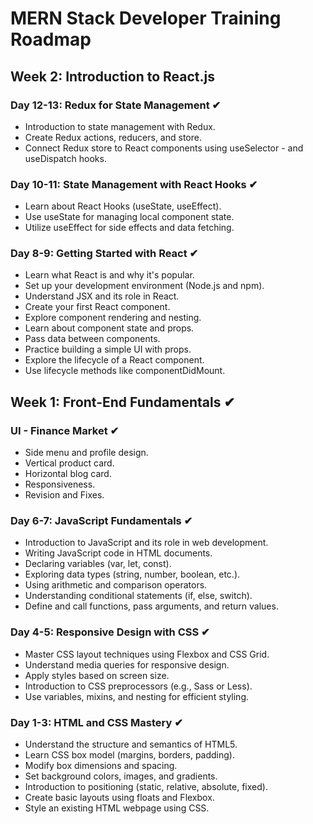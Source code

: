 # MERN Stack Developer Training Roadmap

## Week 2: Introduction to React.js

### Day 12-13: Redux for State Management ✔

- Introduction to state management with Redux.
- Create Redux actions, reducers, and store.
- Connect Redux store to React components using useSelector - and useDispatch hooks.

### Day 10-11: State Management with React Hooks ✔

- Learn about React Hooks (useState, useEffect).
- Use useState for managing local component state.
- Utilize useEffect for side effects and data fetching.

### Day 8-9: Getting Started with React ✔

- Learn what React is and why it's popular.
- Set up your development environment (Node.js and npm).
- Understand JSX and its role in React.
- Create your first React component.
- Explore component rendering and nesting.
- Learn about component state and props.
- Pass data between components.
- Practice building a simple UI with props.
- Explore the lifecycle of a React component.
- Use lifecycle methods like componentDidMount.

## Week 1: Front-End Fundamentals ✔

### UI - Finance Market ✔

- Side menu and profile design.
- Vertical product card.
- Horizontal blog card.
- Responsiveness.
- Revision and Fixes.

### Day 6-7: JavaScript Fundamentals ✔

- Introduction to JavaScript and its role in web development.
- Writing JavaScript code in HTML documents.
- Declaring variables (var, let, const).
- Exploring data types (string, number, boolean, etc.).
- Using arithmetic and comparison operators.
- Understanding conditional statements (if, else, switch).
- Define and call functions, pass arguments, and return values.

### Day 4-5: Responsive Design with CSS ✔

- Master CSS layout techniques using Flexbox and CSS Grid.
- Understand media queries for responsive design.
- Apply styles based on screen size.
- Introduction to CSS preprocessors (e.g., Sass or Less).
- Use variables, mixins, and nesting for efficient styling.

### Day 1-3: HTML and CSS Mastery ✔

- Understand the structure and semantics of HTML5.
- Learn CSS box model (margins, borders, padding).
- Modify box dimensions and spacing.
- Set background colors, images, and gradients.
- Introduction to positioning (static, relative, absolute, fixed).
- Create basic layouts using floats and Flexbox.
- Style an existing HTML webpage using CSS.
